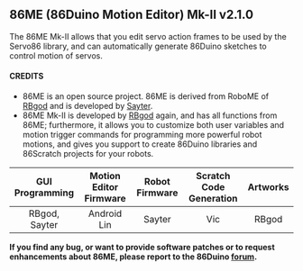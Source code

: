86ME (86Duino Motion Editor) Mk-II v2.1.0
---------
The 86ME Mk-II allows that you edit servo action frames to be used by the Servo86 library, and can automatically generate 86Duino sketches to control motion of servos.

#### CREDITS ####

* 86ME is an open source project. 86ME is derived from RoboME of [RBgod](https://github.com/RoBoardGod/RoBoME) and is developed by [Sayter](sayter@dmp.com.tw).
* 86ME Mk-II is developed by [RBgod](RoBoardGod@dmp.com.tw) again, and has all functions from 86ME; furthermore, it allows you to customize both user variables and motion trigger commands for programming more powerful robot motions, and gives you support to create 86Duino libraries and 86Scratch projects for your robots.

| GUI Programming | Motion Editor Firmware | Robot Firmware  | Scratch Code Generation  | Artworks  |
| :-------------: | :--------------------: | :-------------: | :----------------------: | :-------: |
|  RBgod, Sayter  |      Android Lin       |     Sayter      |            Vic           |   RBgod   |
 
**If you find any bug, or want to provide software patches or to request enhancements about 86ME, please report to the 86Duino [forum](http://www.86duino.com/?page_id=85).**

